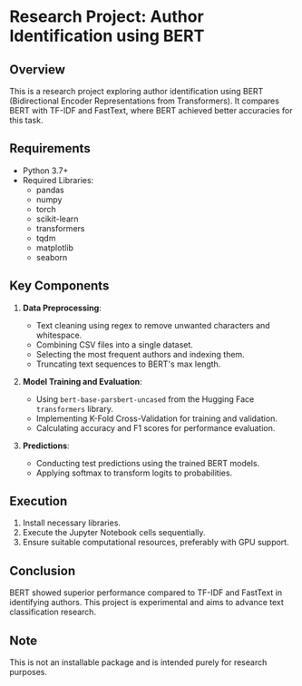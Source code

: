 # Research Project: Author Identification using BERT

## Overview
This is a research project exploring author identification using BERT (Bidirectional Encoder Representations from Transformers). It compares BERT with TF-IDF and FastText, where BERT achieved better accuracies for this task.

## Requirements
- Python 3.7+
- Required Libraries:
  - pandas
  - numpy
  - torch
  - scikit-learn
  - transformers
  - tqdm
  - matplotlib
  - seaborn

## Key Components

1. **Data Preprocessing**:
   - Text cleaning using regex to remove unwanted characters and whitespace.
   - Combining CSV files into a single dataset.
   - Selecting the most frequent authors and indexing them.
   - Truncating text sequences to BERT's max length.

2. **Model Training and Evaluation**:
   - Using `bert-base-parsbert-uncased` from the Hugging Face `transformers` library.
   - Implementing K-Fold Cross-Validation for training and validation.
   - Calculating accuracy and F1 scores for performance evaluation.

3. **Predictions**:
   - Conducting test predictions using the trained BERT models.
   - Applying softmax to transform logits to probabilities.

## Execution
1. Install necessary libraries.
2. Execute the Jupyter Notebook cells sequentially.
3. Ensure suitable computational resources, preferably with GPU support.

## Conclusion
BERT showed superior performance compared to TF-IDF and FastText in identifying authors. This project is experimental and aims to advance text classification research.

## Note
This is not an installable package and is intended purely for research purposes.
